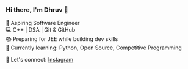 ### Hi there, I'm Dhruv 👋

🎯 Aspiring Software Engineer  
💻 C++ | DSA | Git & GitHub  
📚 Preparing for JEE while building dev skills  
🚀 Currently learning: Python, Open Source, Competitive Programming

📌 Let's connect: [Instagram](https://instagram.com/dhruv_vishwa_99.9)


<!--
**dhruvvishwa/dhruvvishwa** is a ✨ _special_ ✨ repository because its `README.md` (this file) appears on your GitHub profile.

Here are some ideas to get you started:

- 🔭 I’m currently working on ...
- 🌱 I’m currently learning ...
- 👯 I’m looking to collaborate on ...
- 🤔 I’m looking for help with ...
- 💬 Ask me about ...
- 📫 How to reach me: ...
- 😄 Pronouns: ...
- ⚡ Fun fact: ...
-->
